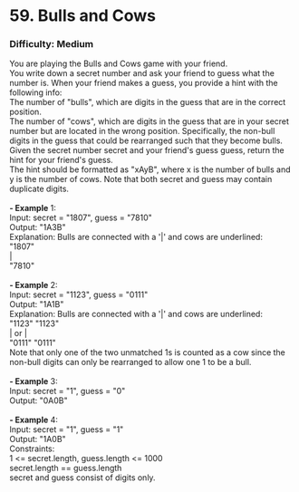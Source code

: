 # 59. Bulls and Cows
### Difficulty: Medium
You are playing the Bulls and Cows game with your friend. <br/> You write down a secret number and ask your friend to guess what the number is. When your friend makes a guess, you provide a hint with the following info: <br/> The number of "bulls", which are digits in the guess that are in the correct position. <br/> The number of "cows", which are digits in the guess that are in your secret number but are located in the wrong position. Specifically, the non-bull digits in the guess that could be rearranged such that they become bulls. <br/> Given the secret number secret and your friend's guess guess, return the hint for your friend's guess. <br/> The hint should be formatted as "xAyB", where x is the number of bulls and y is the number of cows. Note that both secret and guess may contain duplicate digits. <br/>   <br/><b>- Example</b> 1: <br/> Input: secret = "1807", guess = "7810" <br/> Output: "1A3B" <br/> Explanation: Bulls are connected with a '|' and cows are underlined: <br/> "1807" <br/>   | <br/> "7810" <br/> <br/><b>- Example</b> 2: <br/> Input: secret = "1123", guess = "0111" <br/> Output: "1A1B" <br/> Explanation: Bulls are connected with a '|' and cows are underlined: <br/> "1123"        "1123" <br/>   |      or     | <br/> "0111"        "0111" <br/> Note that only one of the two unmatched 1s is counted as a cow since the non-bull digits can only be rearranged to allow one 1 to be a bull. <br/> <br/><b>- Example</b> 3: <br/> Input: secret = "1", guess = "0" <br/> Output: "0A0B" <br/> <br/><b>- Example</b> 4: <br/> Input: secret = "1", guess = "1" <br/> Output: "1A0B" <br/>   Constraints: <br/> 1 <= secret.length, guess.length <= 1000 <br/> secret.length == guess.length <br/> secret and guess consist of digits only.